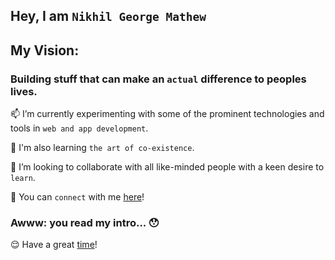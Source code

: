 
## Hey, I am `Nikhil George Mathew`

## My Vision:
### Building stuff that can make an `actual` difference to peoples lives.

📫 I’m currently experimenting with some of the prominent technologies and tools in `web and app development`.

🌱 I'm also learning `the art of co-existence`. 

👯 I’m looking to collaborate with all like-minded people with a keen desire to `learn`.

👀 You can `connect` with me [here](https://in.linkedin.com/in/nikhil-george-mathew-a566271ba)!

### Awww: you read my intro... 😯
  😌 Have a great [time](https://www.youtube.com/watch?v=RBumgq5yVrA&ab_channel=Passenger)!
